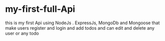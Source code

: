 # my-first-full-Api
this is my first Api using NodeJs . ExpressJs, MongoDb and Mongoose
that make users register and login and add todos and can edit and delete any user or any todo
